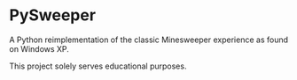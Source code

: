 # PySweeper

A Python reimplementation of the classic Minesweeper experience as found on Windows XP.

This project solely serves educational purposes.